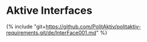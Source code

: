 
# Aktive Interfaces 

 {% include "git+https://github.com/PolitAktiv/politaktiv-requirements.git/de/InterFace001.md" %}  


